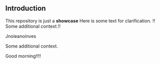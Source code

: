 ## Introduction
This repository is just a **showcase**
Here is some text for clarification.
!!
Some additional context.!!

Jnoieanoinves

Some additional context.


Good morning!!!!

